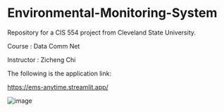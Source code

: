 # Environmental-Monitoring-System

Repository for a CIS 554 project from Cleveland State University.

Course : Data Comm Net

Instructor : Zicheng Chi

The following is the application link:

https://ems-anytime.streamlit.app/

![image](https://user-images.githubusercontent.com/53350799/234112315-426b2a31-280f-4a3d-9899-0c51b58e54e0.png)
